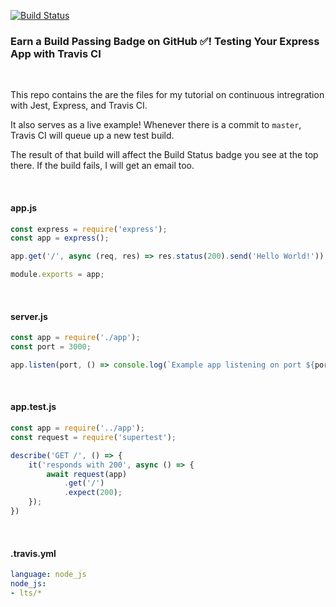 [![Build Status](https://travis-ci.com/healeycodes/earn-a-build-passing-badge.svg?branch=master)](https://travis-ci.com/healeycodes/earn-a-build-passing-badge)

### Earn a Build Passing Badge on GitHub ✅! Testing Your Express App with Travis CI

<br>

This repo contains the are the files for my tutorial on continuous intregration with Jest, Express, and Travis CI.

It also serves as a live example! Whenever there is a commit to `master`, Travis CI will queue up a new test build.

The result of that build will affect the Build Status badge you see at the top there. If the build fails, I will get an email too.

<br>

#### app.js

```javascript
const express = require('express');
const app = express();

app.get('/', async (req, res) => res.status(200).send('Hello World!'));

module.exports = app;
```

<br>

#### server.js

```javascript
const app = require('./app');
const port = 3000;

app.listen(port, () => console.log(`Example app listening on port ${port}!`))
```

<br>

#### app.test.js

```javascript
const app = require('../app');
const request = require('supertest');

describe('GET /', () => {
    it('responds with 200', async () => {
        await request(app)
            .get('/')
            .expect(200);
    });
})
```

<br>

#### .travis.yml

```yml
language: node_js
node_js:
- lts/*
```

